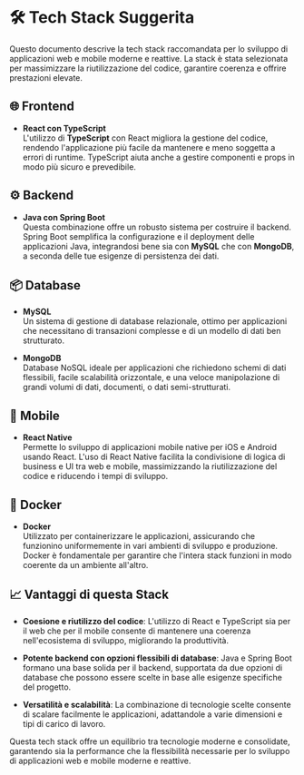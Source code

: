 # 🛠 Tech Stack Suggerita

Questo documento descrive la tech stack raccomandata per lo sviluppo di applicazioni web e mobile moderne e reattive. La stack è stata selezionata per massimizzare la riutilizzazione del codice, garantire coerenza e offrire prestazioni elevate.

## 🌐 Frontend

- **React con TypeScript**  
  L'utilizzo di **TypeScript** con React migliora la gestione del codice, rendendo l'applicazione più facile da mantenere e meno soggetta a errori di runtime. TypeScript aiuta anche a gestire componenti e props in modo più sicuro e prevedibile.

## ⚙️ Backend

- **Java con Spring Boot**  
  Questa combinazione offre un robusto sistema per costruire il backend. Spring Boot semplifica la configurazione e il deployment delle applicazioni Java, integrandosi bene sia con **MySQL** che con **MongoDB**, a seconda delle tue esigenze di persistenza dei dati.

## 📦 Database

- **MySQL**  
  Un sistema di gestione di database relazionale, ottimo per applicazioni che necessitano di transazioni complesse e di un modello di dati ben strutturato.

- **MongoDB**  
  Database NoSQL ideale per applicazioni che richiedono schemi di dati flessibili, facile scalabilità orizzontale, e una veloce manipolazione di grandi volumi di dati, documenti, o dati semi-strutturati.

## 📱 Mobile

- **React Native**  
  Permette lo sviluppo di applicazioni mobile native per iOS e Android usando React. L'uso di React Native facilita la condivisione di logica di business e UI tra web e mobile, massimizzando la riutilizzazione del codice e riducendo i tempi di sviluppo.

## 🐳 Docker

- **Docker**  
  Utilizzato per containerizzare le applicazioni, assicurando che funzionino uniformemente in vari ambienti di sviluppo e produzione. Docker è fondamentale per garantire che l'intera stack funzioni in modo coerente da un ambiente all'altro.

## 📈 Vantaggi di questa Stack

- **Coesione e riutilizzo del codice**: L'utilizzo di React e TypeScript sia per il web che per il mobile consente di mantenere una coerenza nell'ecosistema di sviluppo, migliorando la produttività.
  
- **Potente backend con opzioni flessibili di database**: Java e Spring Boot formano una base solida per il backend, supportata da due opzioni di database che possono essere scelte in base alle esigenze specifiche del progetto.
  
- **Versatilità e scalabilità**: La combinazione di tecnologie scelte consente di scalare facilmente le applicazioni, adattandole a varie dimensioni e tipi di carico di lavoro.

Questa tech stack offre un equilibrio tra tecnologie moderne e consolidate, garantendo sia la performance che la flessibilità necessarie per lo sviluppo di applicazioni web e mobile moderne e reattive.
